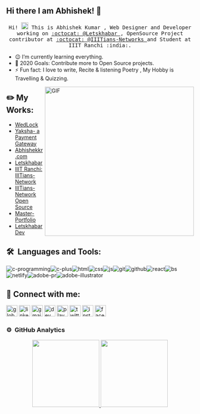 ## Hi there I am Abhishek! 👋

<p align="center">
  <samp>
    Hi! <img src="https://github.com/vimalverma558/vimalverma558/blob/v2/img/Hi.gif" width="19px"> This is Abhishek Kumar , Web Designer and Developer working on <a href="https://github.com/letskhabar">:octocat: @Letskhabar </a>, OpenSource Project contributor at  <a href="https://github.com/IIITians-Network">:octocat: @IIITians-Networks </a>and Student at IIIT Ranchi :india:.

- 😉 I’m currently learning everything.
- 🥅 2020 Goals: Contribute more to Open Source projects.
- ⚡ Fun fact: I love to write, Recite & listening Poetry , My Hobby is Travelling & Quizzing.
  </samp>
</p>


<img align="right" width="400" alt="GIF" src="https://i.pinimg.com/originals/28/02/00/28020003d4a493c78d8202ba6c35f179.gif" />


## :pencil2: My Works:
- [WedLock](https://wedlock.netlify.app/)
- [Yaksha- a Payment Gateway](https://github.com/Abhishekkr93/Yaksha_a-payment-gateway)
- [Abhishekkr.com](https://vdev.in/@abhishekkr)
- [Letskhabar](https://letskhabar.com)
- [IIIT Ranchi: IIITians-Network](https://ranchi.iiitiansnetwork.com/)
- [IIITians-Network Open Source](https://github.com/IIITians-Network/Open-Source)
- [Master-Portfolio](https://github.com/vimalverma558/master-portfolio)  
- [Letskhabar Dev](https://dev.letskhabar.com)


 ## 🛠 &nbsp;Languages and Tools: 
<img src="https://logo.letskhabar.com/img/?tool=c-programming" alt="c-programming"><img src="https://logo.letskhabar.com//img/?tool=c-plus" alt="c-plus"><img src="https://logo.letskhabar.com/img/?tool=html" alt="html"><img src="https://logo.letskhabar.com//img/?tool=css" alt="css"><img src="https://logo.letskhabar.com/img/?tool=js" alt="js"><img src="https://logo.letskhabar.com/img/?tool=git" alt="git"><img src="https://logo.letskhabar.com/img/?tool=github" alt="github"><img src="https://logo.letskhabar.com/img/?tool=react" alt="react"><img src="https://logo.letskhabar.com/img/?tool=bootstrap" alt="bs">
<img src="https://logo.letskhabar.com/img/?tool=netlify" alt="netlify"><img src="https://logo.letskhabar.com/img/?tool=figma" alt="adobe-pr"><img src="https://logo.letskhabar.com/img/?tool=adobe-illustrator" alt="adobe-illustrator">

##  💬 Connect with me:
[<img src="https://logo.letskhabar.com/img/?tool=globe" alt="globe" width="30px">](https://vdev.in/@abhishekkr)
[<img src="https://logo.letskhabar.com/img/?tool=linkedin" alt="linkedin" width="30px">](https://www.linkedin.com/in/abhishek-kumar-544057174)
[<img src="https://logo.letskhabar.com/img/?tool=gmail" alt="gmail" width="30px">](mailto:abhishek.btech.ec18@iiitranchi.ac.in)
[<img src="https://logo.letskhabar.com/img/?tool=dev" alt="dev" width="30px">](https://dev.to/amazing__ak)
[<img src="https://logo.letskhabar.com/img/?tool=play-button" alt="play" width="30px">](https://youtube.com/amazingak)
[<img src="https://logo.letskhabar.com/img/?tool=twitter" alt="twitter" width="30px">](https://twitter.com/amazing__ak)
[<img src="https://logo.letskhabar.com/img/?tool=instagram" alt="instagram" width="30px">](https://instagram.com/amazing__ak)
[<img src="https://logo.letskhabar.com/img/?tool=facebook" alt="facebook" width="30px">](https://www.facebook.com/AmazingAK)


### ⚙️ &nbsp;GitHub Analytics

<p align="center">
<a href="https://github.com/Abhishekkr93">
  <img height="180em" src="https://github-readme-stats-eight-theta.vercel.app/api?username=Abhishekkr93&show_icons=true&theme=algolia&include_all_commits=true&count_private=true"/>
  <img height="180em" src="https://github-readme-stats-eight-theta.vercel.app/api/top-langs/?username=Abhishekkr93&layout=compact&langs_count=8&theme=algolia"/>
</a>
</p>
